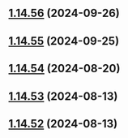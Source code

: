 ## [1.14.56](https://github.com/msobiecki/algorithm/compare/v1.14.55...v1.14.56) (2024-09-26)



## [1.14.55](https://github.com/msobiecki/algorithm/compare/v1.14.54...v1.14.55) (2024-09-25)



## [1.14.54](https://github.com/msobiecki/algorithm/compare/v1.14.53...v1.14.54) (2024-08-20)



## [1.14.53](https://github.com/msobiecki/algorithm/compare/v1.14.52...v1.14.53) (2024-08-13)



## [1.14.52](https://github.com/msobiecki/algorithm/compare/v1.14.51...v1.14.52) (2024-08-13)




